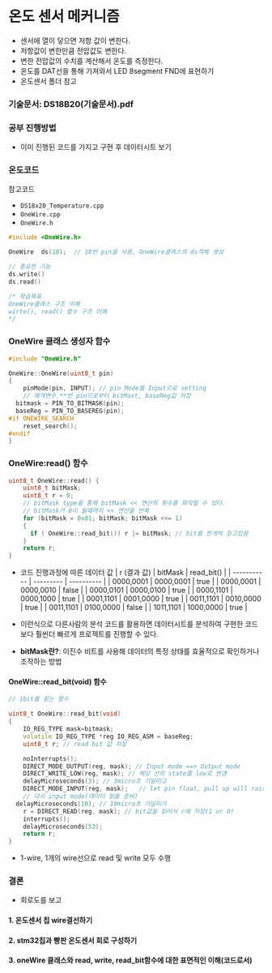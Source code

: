 # 온도 센서 메커니즘

- 센서에 열이 닿으면 저항 값이 변한다.
- 저항값이 변한만큼 전압값도 변한다.
- 변한 전압값의 수치를 계산해서 온도를 측정한다.
- 온도를 DAT선을 통해 가져와서 LED 8segment FND에 표현하기
- 온도센서 폴더 참고

### 기술문서: DS18B20(기술문서).pdf

### 공부 진행방법

- 이미 진행된 코드를 가지고 구현 후 데이터시트 보기

### 온도코드

참고코드

- `DS18x20_Temperature.cpp`
- `OneWire.cpp`
- `OneWire.h`

```c
#include <OneWire.h>

OneWire  ds(10);  // 10번 pin을 사용, OneWire클래스의 ds객체 생성

// 중요한 기능
ds.write()
ds.read()

/* 학습목표
OneWire클래스 구조 이해
wirte(), read() 함수 구조 이해
*/
```

### OneWire 클래스 생성자 함수

```cpp
#include "OneWire.h"

OneWire::OneWire(uint8_t pin)
{
	pinMode(pin, INPUT); // pin Mode를 Input으로 setting
	// 매개변수 **번 pin으로부터 bitMast, baseReg값 저장
  bitmask = PIN_TO_BITMASK(pin);
  baseReg = PIN_TO_BASEREG(pin);
#if ONEWIRE_SEARCH
	reset_search();
#endif
}
```

### OneWire:read() 함수

```cpp
uint8_t OneWire::read() {
    uint8_t bitMask;
    uint8_t r = 0;
    // bitMask type을 통해 bitMask << 연산의 횟수를 파악할 수 있다.
    // bitMask가 0이 될때까지 << 연산을 반복
    for (bitMask = 0x01; bitMask; bitMask <<= 1)
    {
	  if ( OneWire::read_bit()) r |= bitMask; // bit를 한개씩 읽고있음
    }
    return r;
}
```

- 코드 진행과정에 따른 데이터 값
  | r (결과 값) | bitMask | read_bit() |
  | ----------- | --------- | ---------- |
  | 0000,0001 | 0000,0001 | true |
  | 0000,0001 | 0000,0010 | false |
  | 0000,0101 | 0000,0100 | true |
  | 0000,1101 | 0000,1000 | true |
  | 0001,1101 | 0001,0000 | true |
  | 0011,1101 | 0010,0000 | true |
  | 0011,1101 | 0100,0000 | false |
  | 1011,1101 | 1000,0000 | true |
- 이런식으로 다른사람의 분석 코드를 활용하면 데이터시트를 분석하여 구현한 코드보다 훨씬더 빠르게 프로젝트를 진행할 수 있다.

- **bitMask란?**: 이진수 비트를 사용해 데이터의 특정 상태를 효율적으로 확인하거나 조작하는 방법

#### OneWire::read_bit(void) 함수

```cpp
// 1bit를 읽는 함수

uint8_t OneWire::read_bit(void)
{
	IO_REG_TYPE mask=bitmask;
	volatile IO_REG_TYPE *reg IO_REG_ASM = baseReg;
	uint8_t r; // read bit 값 저장

	noInterrupts();
	DIRECT_MODE_OUTPUT(reg, mask); // Input mode ==> Output mode
	DIRECT_WRITE_LOW(reg, mask); // 해당 선의 state를 low로 변경
	delayMicroseconds(3); // 3micro초 기달리고
	DIRECT_MODE_INPUT(reg, mask);	// let pin float, pull up will raise
	// 다시 input mode(데이터 읽을 준비)
  delayMicroseconds(10); // 10micro초 기달리기
	r = DIRECT_READ(reg, mask); // bit값을 읽어서 r에 저장(1 or 0)
	interrupts();
	delayMicroseconds(53);
	return r;
}
```

- 1-wire, 1개의 wire선으로 read 및 write 모두 수행

### 결론

- 회로도를 보고

#### 1. 온도센서 칩 wire결선하기

#### 2. stm32칩과 빵판 온도센서 회로 구성하기

#### 3. oneWire 클래스와 read, write, read_bit함수에 대한 표면적인 이해(코드로서)
